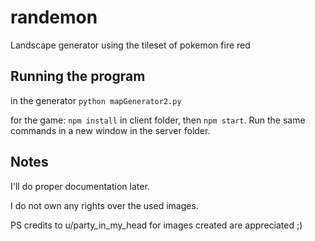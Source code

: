 # randemon
Landscape generator using the tileset of pokemon fire red



## Running the program

in the generator
`python mapGenerator2.py`

for the game:
`npm install` in client folder, then `npm start`.
Run the same commands in a new window in the server folder.






## Notes

I'll do proper documentation later.


I do not own any rights over the used images.

PS credits to u/party_in_my_head for images created are appreciated ;)
